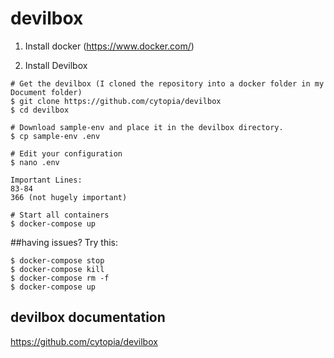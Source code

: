 # devilbox

1. Install docker (https://www.docker.com/)

2. Install Devilbox

```
# Get the devilbox (I cloned the repository into a docker folder in my Document folder)
$ git clone https://github.com/cytopia/devilbox
$ cd devilbox

# Download sample-env and place it in the devilbox directory.
$ cp sample-env .env

# Edit your configuration
$ nano .env

Important Lines:
83-84
366 (not hugely important)

# Start all containers
$ docker-compose up
```

##having issues?
Try this:
```
$ docker-compose stop
$ docker-compose kill
$ docker-compose rm -f
$ docker-compose up
```


## devilbox documentation
https://github.com/cytopia/devilbox
